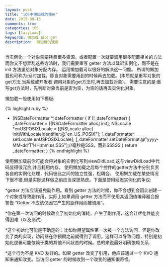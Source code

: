 ```yaml
---
layout: post
title: "iOS中懒加载的使用"
date: 2015-09-15
comments: true
categories: iOS
tags: [lazyLoad]
keywords: 懒加载 延迟 get
description:  懒加载的使用
---
```

当实例化一个对象需要耗费很多资源，或者配置一次就要调用很多配置相关的方法而你又不想弄乱这些方法时，我们需要重写 getter 方法以延迟实例化，而不是在 init 方法里给对象分配内存。
运用懒加载可以很好的解决这一问题。
所谓的懒加载也可称为:延时加载，即当对象需要用到的时候再去加载。(本质就是重写对象的get方法,当系统或开发者
调用对象的get方法时,再去加载对象)。
需要注意的是:重写get方法时，先判断对象当前是否为空，为空的话再去实例化对象。

懒加载一般使用如下模板:

{% highlight ruby %}
- (NSDateFormatter *)dateFormatter {
if (!_dateFormatter) {
_dateFormatter = [[NSDateFormatter alloc] init];
NSLocale *enUSPOSIXLocale = [[NSLocale alloc] initWithLocaleIdentifier:@"en_US_POSIX"];
[_dateFormatter setLocale:enUSPOSIXLocale];
[_dateFormatter setDateFormat:@"yyyy-MM-dd'T'HH:mm:ss.SSS"];//毫秒是SSS，而非SSSSS
}
return _dateFormatter;
}
{% endhighlight %}

使用懒加载前你可能会将对象的实例化写到viewDidLoad,这与viewDidLoad中代码显得很冗余,并且耗用内存。
使用懒加载之后每个控件的getter方法中分别负责各自的实例化处理，代码彼此之间的独立性强，松耦合。
使用懒加载在某些情况下很不错,但是实际这样做之前应当深思熟虑。下面是使用延迟实例化的争议:

*getter 方法应该避免副作用。看到 getter 方法的时候，你不会想到会因此创建一个对象或导致副作用，实际上如果调用 getter 方法而不使用其返回值编译器会报警告 “Getter 不应该仅因它产生的副作用而被调用”。

*你在第一次访问的时候改变了初始化的消耗，产生了副作用，这会让优化性能变得困难（以及测试）.

*这个初始化可能是不确定的：比如你期望属性第一次被一个方法访问，但是你改变了类的实现，访问器在你预期之前就得到了调用，这样可以导致问题，特别是初始化逻辑可能依赖于类的其他不同状态的时候。总的来说最好明确依赖关系.

*这个行为不是 KVO 友好的。如果 getter 改变了引用，他应该通过一个 KVO 通知来通知改变。当访问 getter 的时候收到一个改变的通知很奇怪。
